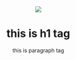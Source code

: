 <div align='center'> 
  <img src='./01' /> 
  <h1>this is h1 tag</h1>
<p>this is paragraph tag</p>
</div>

